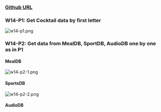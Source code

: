 ### [Github URL](https://github.com/yuwen1213/1112-1N-js-demo-211410740.git)

### W14-P1: Get Cocktail data by first letter

![w14-p1.png](https://hlbovfzvhsftjuylmwlc.supabase.co/storage/v1/object/public/demo-40/md_1N_img/w14-p1.png)

### W14-P2: Get data from MealDB, SportDB, AudioDB one by one as in P1

#### MealDB

![w14-p2-1.png](https://hlbovfzvhsftjuylmwlc.supabase.co/storage/v1/object/public/demo-40/md_1N_img/w14-p2-1.png)

#### SportsDB

![w14-p2-2.png](https://hlbovfzvhsftjuylmwlc.supabase.co/storage/v1/object/public/demo-40/md_1N_img/w14-p2-2.png)

#### AudioDB
